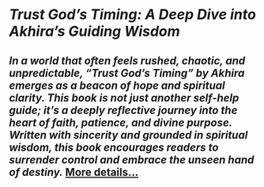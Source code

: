 # *Trust God’s Timing: A Deep Dive into Akhira’s Guiding Wisdom*
## *In a world that often feels rushed, chaotic, and unpredictable, “Trust God’s Timing” by Akhira emerges as a beacon of hope and spiritual clarity. This book is not just another self-help guide; it’s a deeply reflective journey into the heart of faith, patience, and divine purpose. Written with sincerity and grounded in spiritual wisdom, this book encourages readers to surrender control and embrace the unseen hand of destiny.* [More details…](https://spiritualkhazaana.com/trust-gods-timing-akhiras-guiding-wisdom/)
